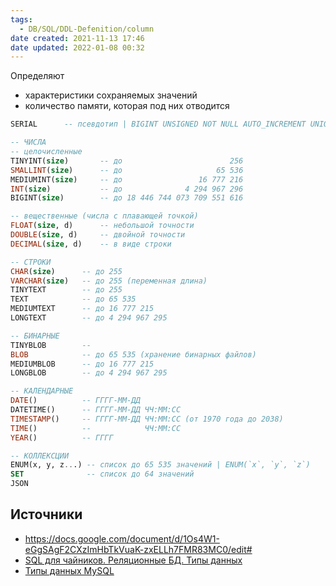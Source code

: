 ```yaml
---
tags:
  - DB/SQL/DDL-Defenition/column
date created: 2021-11-13 17:46
date updated: 2022-01-08 00:32
---
```


Определяют

- характеристики сохраняемых значений
- количество памяти, которая под них отводится

```sql
SERIAL	 	-- псевдотип | BIGINT UNSIGNED NOT NULL AUTO_INCREMENT UNIQUE

-- ЧИСЛА
-- целочисленные
TINYINT(size)		-- до            			 256
SMALLINT(size) 		-- до         			  65 536
MEDIUMINT(size)		-- до     			  16 777 216
INT(size)			-- до  			   4 294 967 296
BIGINT(size)		-- до 18 446 744 073 709 551 616

-- вещественные (числа с плавающей точкой)
FLOAT(size, d)		-- небольшой точности
DOUBLE(size, d)		-- двойной точности
DECIMAL(size, d)	-- в виде строки

-- СТРОКИ
CHAR(size) 		-- до 255
VARCHAR(size) 	-- до 255 (переменная длина)
TINYTEXT		-- до 255
TEXT   			-- до 65 535
MEDIUMTEXT		-- до 16 777 215
LONGTEXT		-- до 4 294 967 295

-- БИНАРНЫЕ
TINYBLOB		-- 
BLOB   			-- до 65 535 (хранение бинарных файлов)
MEDIUMBLOB		-- до 16 777 215
LONGBLOB		-- до 4 294 967 295

-- КАЛЕНДАРНЫЕ
DATE()     		-- ГГГГ-ММ-ДД
DATETIME()  	-- ГГГГ-ММ-ДД ЧЧ:ММ:СС
TIMESTAMP()		-- ГГГГ-ММ-ДД ЧЧ:ММ:СС (от 1970 года до 2038)
TIME()     		--            ЧЧ:ММ:СС
YEAR()     		-- ГГГГ

-- КОЛЛЕКСЦИИ
ENUM(x, y, z...) -- список до 65 535 значений | ENUM(`x`, `y`, `z`)
SET  			 -- список до 64 значений
JSON 	
```

## Источники

- <https://docs.google.com/document/d/1Os4W1-eGgSAgF2CXzImHbTkVuaK-zxELLh7FMR83MC0/edit#>
- [SQL для чайников. Реляционные БД. Типы данных](https://pikabu.ru/story/sql_dlya_chaynikovrelyatsionnyie_bd_tipyi_dannyikh_7575706)
- [Типы данных MySQL](https://metanit.com/sql/mysql/2.3.php)
